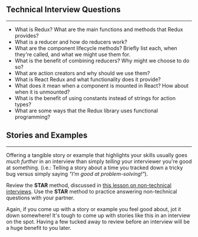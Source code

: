 ## Technical Interview Questions
---

* What is Redux? What are the main functions and methods that Redux provides?
* What is a reducer and how do reducers work?
* What are the component lifecycle methods? Briefly list each, when they're called, and what we might use them for.
* What is the benefit of combining reducers? Why might we choose to do so?
* What are action creators and why should we use them?
* What is React Redux and what functionality does it provide?
* What does it mean when a component is mounted in React? How about when it is unmounted?
* What is the benefit of using constants instead of strings for action types?
* What are some ways that the Redux library uses functional programming?

## Stories and Examples
<hr />

Offering a tangible story or example that highlights your skills usually goes _much further_ in an interview than simply _telling_ your interviewer you're good at something. (i.e.: Telling a story about a time you tracked down a tricky bug versus simply saying _"I'm good at problem-solving!"_).

Review the **STAR** method, discussed in [this lesson on non-technical interviews](https://www.learnhowtoprogram.com/internship-and-job-search/preparing-for-job-interviews/non-technical-interview). Use the **STAR** method to practice answering non-technical questions with your partner.

Again, if you come up with a story or example you feel good about, jot it down somewhere! It's tough to come up with stories like this in an interview on the spot. Having a few tucked away to review before an interview will be a huge benefit to you later.
